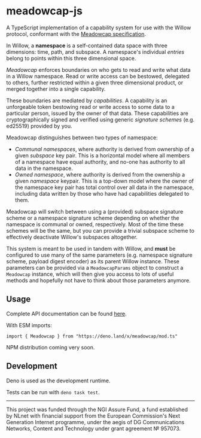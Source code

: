 # meadowcap-js

A TypeScript implementation of a capability system for use with the Willow
protocol, conformant with the
[Meadowcap specification](https://willowprotocol.org/specs/meadowcap).

In Willow, a **namespace** is a self-contained data space with three dimensions:
time, path, and subspace. A namespace's individual _entries_ belong to points
within this three dimensional space.

_Meadowcap_ enforces boundaries on who gets to read and write what data in a
Willow namespace. Read or write access can be bestowed, delegated to others,
further restricted within a given three dimensional product, or merged together
into a single capability.

These boundaries are mediated by _capabilities_. A capability is an unforgeable
token bestowing read or write access to some data to a particular person, issued
by the owner of that data. These capabilities are cryptographically signed and
verified using generic _signature schemes_ (e.g. ed25519) provided by you.

Meadowcap distinguishes between two types of namespace:

- _Communal namespaces_, where authority is derived from ownership of a given
  _subspace_ key pair. This is a horizontal model where all members of a
  namespace have equal authority, and no-one has authority to all data in the
  namespace.
- _Owned namespace_, where authority is derived from the ownership a given
  _namespace_ keypair. This is a top-down model where the owner of the namespace
  key pair has total control over all data in the namespace, including data
  written by those who have had capabilities delegated to them.

Meadowcap will switch between using a (provided) subspace signature scheme or a
namespace signature scheme depending on whether the namespace is communal or
owned, respectively. Most of the time these schemes will be the same, but you
can provide a trivial subspace scheme to effectively deactivate Willow's
subspaces altogether.

This system is meant to be used in tandem with Willow, and **must** be
configured to use many of the same parameters (e.g. namespace signature scheme,
payload digest encoder) as its parent Willow instance. These parameters can be
provided via a `MeadowcapParams` object to construct a `Meadowcap` instance,
which will then give you access to lots of useful methods and hopefully not have
to think about those parameters anymore.

## Usage

Complete API documentation can be found
[here](https://deno.land/x/meadowcap/mod.ts).

With ESM imports:

```
import { Meadowcap } from "https://deno.land/x/meadowcap/mod.ts"
```

NPM distribution coming very soon.

## Development

Deno is used as the development runtime.

Tests can be run with `deno task test`.

---

This project was funded through the NGI Assure Fund, a fund established by NLnet
with financial support from the European Commission's Next Generation Internet
programme, under the aegis of DG Communications Networks, Content and Technology
under grant agreement № 957073.

